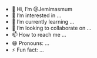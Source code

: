 - 👋 Hi, I’m @Jemimasmum
- 👀 I’m interested in ...
- 🌱 I’m currently learning ...
- 💞️ I’m looking to collaborate on ...
- 📫 How to reach me ...
- 😄 Pronouns: ...
- ⚡ Fun fact: ...

<!---
Jemimasmum/Jemimasmum is a ✨ special ✨ repository because its `README.md` (this file) appears on your GitHub profile.
You can click the Preview link to take a look at your changes.
--->
